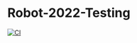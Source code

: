 # Robot-2022-Testing
[![CI](https://github.com/FRC1991/Robot-2022-Testing/actions/workflows/main.yml/badge.svg?branch=main)](https://github.com/FRC1991/Robot-2022-Testing/actions/workflows/main.yml)
